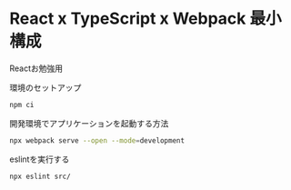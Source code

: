 # React x TypeScript x Webpack 最小構成

Reactお勉強用

環境のセットアップ

```bash
npm ci
```

開発環境でアプリケーションを起動する方法

```bash
npx webpack serve --open --mode=development
```

eslintを実行する

```bash
npx eslint src/
```
